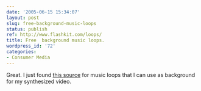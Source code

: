 ```yaml
---
date: '2005-06-15 15:34:07'
layout: post
slug: free-background-music-loops
status: publish
ref: http://www.flashkit.com/loops/
title: Free  background music loops.
wordpress_id: '72'
categories:
- Consumer Media
---
```


Great.  I just found [this source](http://www.flashkit.com/loops/) for music loops that I can use as background for my synthesized video.
